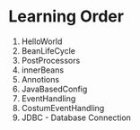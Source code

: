 # Learning Order
1. HelloWorld
2. BeanLifeCycle
3. PostProcessors
4. innerBeans
5. Annotions
6. JavaBasedConfig
7. EventHandling
8. CostumEventHandling
9. JDBC - Database Connection